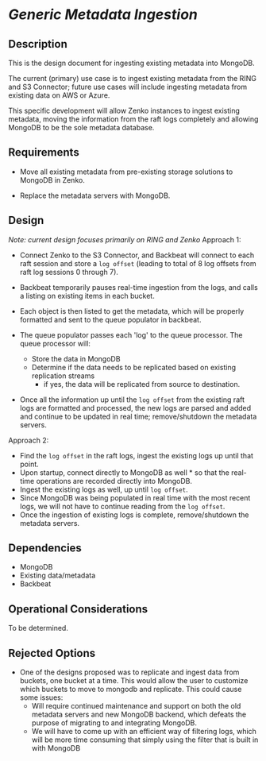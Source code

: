 # *Generic Metadata Ingestion*

## Description

This is the design document for ingesting existing metadata into MongoDB.

The current (primary) use case is to ingest existing metadata from the RING and
S3 Connector; future use cases will include ingesting metadata from existing data
on AWS or Azure.

This specific development will allow Zenko instances to ingest existing metadata,
moving the information from the raft logs completely and allowing MongoDB to be
the sole metadata database.

## Requirements

* Move all existing metadata from pre-existing storage solutions to MongoDB in Zenko.

* Replace the metadata servers with MongoDB.

## Design

*Note: current design focuses primarily on RING and Zenko*
Approach 1:

* Connect Zenko to the S3 Connector, and Backbeat will connect to each raft session
  and store a `log offset` (leading to total of 8 log offsets from raft log sessions
  0 through 7).
* Backbeat temporarily pauses real-time ingestion from the logs, and calls a listing
  on existing items in each bucket.
* Each object is then listed to get the metadata, which will be properly formatted
  and sent to the queue populator in backbeat.
* The queue populator passes each 'log' to the queue processor. The queue processor
  will:
  * Store the data in MongoDB
  * Determine if the data needs to be replicated based on existing replication streams
    * if yes, the data will be replicated from source to destination.

* Once all the information up until the `log offset` from the existing raft logs
  are formatted and processed, the new logs are parsed and added and continue to
  be updated in real time; remove/shutdown the metadata servers.

Approach 2:

* Find the `log offset` in the raft logs, ingest the existing logs up until that
  point.
* Upon startup, connect directly to MongoDB as well * so that the real-time operations
  are recorded directly into MongoDB.
* Ingest the existing logs as well, up until `log offset`.
* Since MongoDB was being populated in real time with the most recent logs, we will
  not have to continue reading from the `log offset`.
* Once the ingestion of existing logs is complete, remove/shutdown the metadata servers.

## Dependencies

* MongoDB
* Existing data/metadata
* Backbeat

## Operational Considerations

To be determined.

## Rejected Options

* One of the designs proposed was to replicate and ingest data from buckets, one
  bucket at a time. This would allow the user to customize which buckets to move
  to mongodb and replicate. This could cause some issues:
  * Will require continued maintenance and support on both the old metadata servers
    and new MongoDB backend, which defeats the purpose of migrating to and integrating
    MongoDB.
  * We will have to come up with an efficient way of filtering logs, which will be
    more time consuming that simply using the filter that is built in with MongoDB

